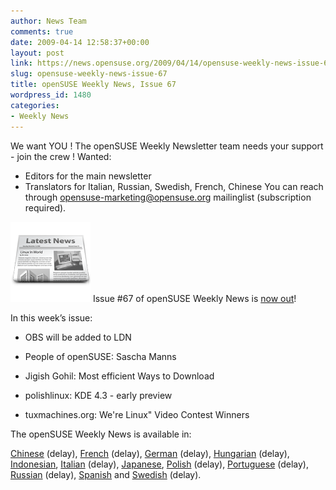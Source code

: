 ```yaml
---
author: News Team
comments: true
date: 2009-04-14 12:58:37+00:00
layout: post
link: https://news.opensuse.org/2009/04/14/opensuse-weekly-news-issue-67/
slug: opensuse-weekly-news-issue-67
title: openSUSE Weekly News, Issue 67
wordpress_id: 1480
categories:
- Weekly News
---
```


We want YOU ! The openSUSE Weekly Newsletter team needs your support - join the crew !
Wanted:
* Editors for the main newsletter
* Translators for Italian, Russian, Swedish, French, Chinese
You can reach through opensuse-marketing@opensuse.org mailinglist (subscription required).

![news](/wp-content/uploads/2007/11/knewsticker.png) Issue #67 of openSUSE Weekly News is [now out](//en.opensuse.org/OpenSUSE_Weekly_News/67)!  
  

In this week’s issue:


  *  OBS will be added to LDN

  *  People of openSUSE: Sascha Manns

  *  Jigish Gohil: Most efficient Ways to Download

  *  polishlinux: KDE 4.3 - early preview

  *  tuxmachines.org: We're Linux" Video Contest Winners 




The openSUSE Weekly News is available in: 

[Chinese](//en.opensuse.org/OpenSUSE_Weekly_News/67/chinese) (delay),
[French](//fr.opensuse.org/Lettre_d'information_openSUSE/67) (delay),
[German](//de.opensuse.org/OpenSUSE-Wochenschau/67) (delay),
[Hungarian](//hu.opensuse.org/OpenSUSE_Heti_H%C3%ADrmond%C3%B3/67) (delay), 
[Indonesian](//en.opensuse.org/OpenSUSE_Weekly_News/67/indonesian),
[Italian](//it.opensuse.org/OpenSUSE_Newsletter_Settimanale/67) (delay),
[Japanese](//ja.opensuse.org/OpenSUSE_Weekly_News/67),
[Polish](//pl.opensuse.org/Tygodnik_openSUSE/67) (delay), 
[Portuguese](//pt.opensuse.org/Not%C3%ADcias_da_semana_no_openSUSE/67) (delay),
[Russian](//ru.opensuse.org/%D0%95%D0%B6%D0%B5%D0%BD%D0%B5%D0%B4%D0%B5%D0%BB%D1%8C%D0%BD%D1%8B%D0%B5_%D0%BD%D0%BE%D0%B2%D0%BE%D1%81%D1%82%D0%B8_openSUSE/67) (delay),
[Spanish](//es.opensuse.org/OpenSUSE_Noticias_Semanales/67) and
[Swedish](//en.opensuse.org/OpenSUSE_Weekly_News/67/swedish) (delay).
